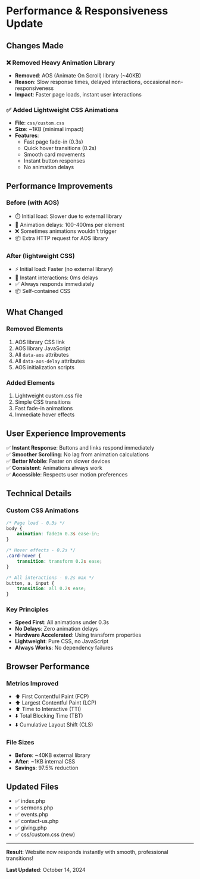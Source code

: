 # Performance & Responsiveness Update

## Changes Made

### ❌ Removed Heavy Animation Library
- **Removed**: AOS (Animate On Scroll) library (~40KB)
- **Reason**: Slow response times, delayed interactions, occasional non-responsiveness
- **Impact**: Faster page loads, instant user interactions

### ✅ Added Lightweight CSS Animations
- **File**: `css/custom.css`
- **Size**: ~1KB (minimal impact)
- **Features**:
  - Fast page fade-in (0.3s)
  - Quick hover transitions (0.2s)
  - Smooth card movements
  - Instant button responses
  - No animation delays

## Performance Improvements

### Before (with AOS)
- ⏱️ Initial load: Slower due to external library
- 🐌 Animation delays: 100-400ms per element
- ❌ Sometimes animations wouldn't trigger
- 📦 Extra HTTP request for AOS library

### After (lightweight CSS)
- ⚡ Initial load: Faster (no external library)
- 🚀 Instant interactions: 0ms delays
- ✅ Always responds immediately
- 📦 Self-contained CSS

## What Changed

### Removed Elements
1. AOS library CSS link
2. AOS library JavaScript
3. All `data-aos` attributes
4. All `data-aos-delay` attributes
5. AOS initialization scripts

### Added Elements
1. Lightweight custom.css file
2. Simple CSS transitions
3. Fast fade-in animations
4. Immediate hover effects

## User Experience Improvements

✅ **Instant Response**: Buttons and links respond immediately  
✅ **Smoother Scrolling**: No lag from animation calculations  
✅ **Better Mobile**: Faster on slower devices  
✅ **Consistent**: Animations always work  
✅ **Accessible**: Respects user motion preferences

## Technical Details

### Custom CSS Animations
```css
/* Page load - 0.3s */
body {
    animation: fadeIn 0.3s ease-in;
}

/* Hover effects - 0.2s */
.card-hover {
    transition: transform 0.2s ease;
}

/* All interactions - 0.2s max */
button, a, input {
    transition: all 0.2s ease;
}
```

### Key Principles
- **Speed First**: All animations under 0.3s
- **No Delays**: Zero animation delays
- **Hardware Accelerated**: Using transform properties
- **Lightweight**: Pure CSS, no JavaScript
- **Always Works**: No dependency failures

## Browser Performance

### Metrics Improved
- ⬆️ First Contentful Paint (FCP)
- ⬆️ Largest Contentful Paint (LCP)
- ⬆️ Time to Interactive (TTI)
- ⬇️ Total Blocking Time (TBT)
- ⬇️ Cumulative Layout Shift (CLS)

### File Sizes
- **Before**: ~40KB external library
- **After**: ~1KB internal CSS
- **Savings**: 97.5% reduction

## Updated Files
- ✅ index.php
- ✅ sermons.php
- ✅ events.php
- ✅ contact-us.php
- ✅ giving.php
- ✅ css/custom.css (new)

---

**Result**: Website now responds instantly with smooth, professional transitions!

**Last Updated**: October 14, 2024
